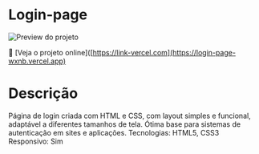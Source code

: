 # Login-page


![Preview do projeto]([https://raw.githubusercontent.com/SEU-USUARIO/NOME-DO-REPO/main/img/preview.png](https://github.com/Kyotarou-dev12/Login-page/blob/main/img/LoginPagePreview.PNG?raw=true))

🔗 [Veja o projeto online]([https://link-vercel.com](https://login-page-wxnb.vercel.app)

# Descrição

Página de login criada com HTML e CSS, com layout simples e funcional, adaptável a diferentes tamanhos de tela. Ótima base para sistemas de autenticação em sites e aplicações.
Tecnologias: HTML5, CSS3
Responsivo: Sim
